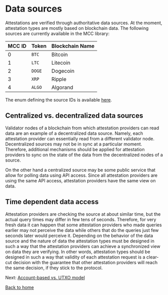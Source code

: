 # Data sources

Attestations are verified through authoritative data sources. At the moment, attestation types are mostly based on blockchain data. The following sources are currently available in the MCC library:

| MCC ID | Token  | Blockchain Name |
| ------ | ------ | --------------- |
| 0      | `BTC`  | Bitcoin         |
| 1      | `LTC`  | Litecoin        |
| 2      | `DOGE` | Dogecoin        |
| 3      | `XRP`  | Ripple          |
| 4      | `ALGO` | Algorand        |

The enum defining the source IDs is available [here](../lib/verification/sources/sources.ts).

## Centralized vs. decentralized data sources

Validator nodes of a blockchain from which attestation providers can read data are an example of a decentralized data source. Namely, each attestation provider can essentially read from a different validator node. Decentralized sources may not be in sync at a particular moment. Therefore, additional mechanisms should be applied for attestation providers to sync on the state of the data from the decentralized nodes of a source.

On the other hand a centralized source may be some public service that allow for polling data using API access. Since all attestation providers are using the same API access, attestation providers have the same view on data.

## Time dependent data access

Attestation providers are checking the source at about similar time, but the actual query times may differ in few tens of seconds. Therefore, for very fresh data it can happen that some attestation providers who made queries earlier may not perceive the data while others that do the queries just few seconds later would perceive it. Depending on the behavior of the data source and the nature of data the attestation types must be designed in such a way that the attestation providers can achieve a synchronized view on data they are verifying. In other words, attestation types should be designed in such a way that validity of each attestation request is a clear-cut decision with the guarantee that other attestation providers will reach the same decision, if they stick to the protocol.

Next: [Account-based vs. UTXO model](./account-based-vs-utxo-chains.md)

[Back to home](../README.md)
